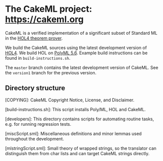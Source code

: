 The CakeML project: https://cakeml.org
======================================

CakeML is a verified implementation of a significant subset of
Standard ML in the [HOL4 theorem prover](http://hol-theorem-prover.org).

We build the CakeML sources using the latest development version of
[HOL4](https://github.com/HOL-Theorem-Prover/HOL).  We build HOL on
[PolyML 5.6](http://www.polyml.org).  Example build instructions can
be found in `build-instructions.sh`.

The `master` branch contains the latest development version of CakeML.
See the `version1` branch for the previous version.

Directory structure
-------------------

[COPYING]: 
CakeML Copyright Notice, License, and Disclaimer.

[build-instructions.sh]: 
This script installs Poly/ML, HOL and CakeML.

[developers]: 
This directory contains scripts for automating routine tasks, e.g. for
running regression tests.

[miscScript.sml]: 
Miscellaneous definitions and minor lemmas used throughout the
development.

[mlstringScript.sml]: 
Small theory of wrapped strings, so the translator can distinguish
them from char lists and can target CakeML strings directly.
